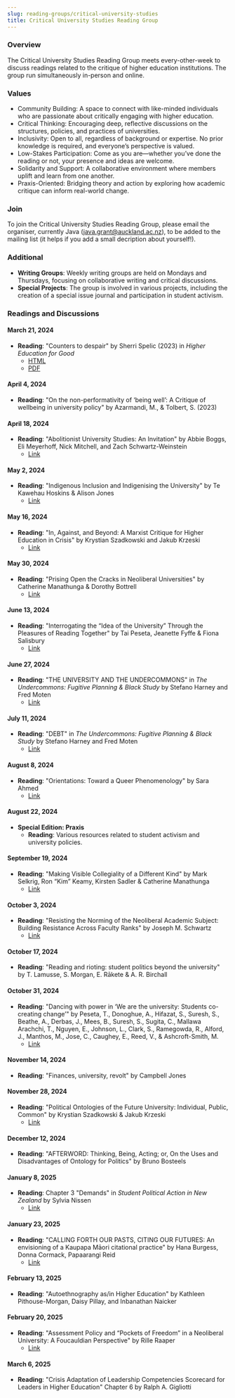 ```yaml
---
slug: reading-groups/critical-university-studies
title: Critical University Studies Reading Group
---
```


### Overview
The Critical University Studies Reading Group meets every-other-week to discuss readings related to the critique of higher education institutions. The group run simultaneously in-person and online.

### Values
- Community Building: A space to connect with like-minded individuals who are passionate about critically engaging with higher education.
- Critical Thinking: Encouraging deep, reflective discussions on the structures, policies, and practices of universities.
- Inclusivity: Open to all, regardless of background or expertise. No prior knowledge is required, and everyone’s perspective is valued.
- Low-Stakes Participation: Come as you are—whether you’ve done the reading or not, your presence and ideas are welcome.
- Solidarity and Support: A collaborative environment where members uplift and learn from one another.
- Praxis-Oriented: Bridging theory and action by exploring how academic critique can inform real-world change.

### Join
To join the Critical University Studies Reading Group, please email the organiser, currently Java ([java.grant@auckland.ac.nz](mailto:java.grant@auckland.ac.nz)), to be added to the mailing list (it helps if you add a small decription about yourself!).
 
### Additional
- **Writing Groups**: Weekly writing groups are held on Mondays and Thursdays, focusing on collaborative writing and critical discussions.
- **Special Projects**: The group is involved in various projects, including the creation of a special issue journal and participation in student activism.

### Readings and Discussions

#### March 21, 2024
- **Reading**: "Counters to despair" by Sherri Spelic (2023) in *Higher Education for Good*
  - [HTML](https://books.openbookpublishers.com/10.11647/obp.0363/ch2.xhtml)
  - [PDF](https://books.openbookpublishers.com/10.11647/obp.0363.02.pdf)

#### April 4, 2024
- **Reading**: "On the non-performativity of ‘being well’: A Critique of wellbeing in university policy" by Azarmandi, M., & Tolbert, S. (2023)

#### April 18, 2024
- **Reading**: "Abolitionist University Studies: An Invitation" by Abbie Boggs, Eli Meyerhoff, Nick Mitchell, and Zach Schwartz-Weinstein
  - [Link](https://viewpointmag.com/2022/01/19/abolitionist-university-studies-an-invitation/)

#### May 2, 2024
- **Reading**: "Indigenous Inclusion and Indigenising the University" by Te Kawehau Hoskins & Alison Jones
  - [Link](https://link.springer.com/article/10.1007/s40841-022-00264-1)

#### May 16, 2024
- **Reading**: "In, Against, and Beyond: A Marxist Critique for Higher Education in Crisis" by Krystian Szadkowski and Jakub Krzeski
  - [Link](https://www-tandfonline-com.ezproxy.auckland.ac.nz/doi/pdf/10.1080/02691728.2019.1638465)

#### May 30, 2024
- **Reading**: "Prising Open the Cracks in Neoliberal Universities" by Catherine Manathunga & Dorothy Bottrell
  - [Link](https://link-springer-com.ezproxy.auckland.ac.nz/book/10.1007/978-3-319-95834-7)

#### June 13, 2024
- **Reading**: "Interrogating the “Idea of the University” Through the Pleasures of Reading Together" by Tai Peseta, Jeanette Fyffe & Fiona Salisbury
  - [Link](https://link-springer-com.ezproxy.auckland.ac.nz/chapter/10.1007/978-3-319-95834-7_10)

#### June 27, 2024
- **Reading**: "THE UNIVERSITY AND THE UNDERCOMMONS" in *The Undercommons: Fugitive Planning & Black Study* by Stefano Harney and Fred Moten
  - [Link](https://www.minorcompositions.info/wp-content/uploads/2013/04/undercommons-web.pdf)

#### July 11, 2024
- **Reading**: "DEBT" in *The Undercommons: Fugitive Planning & Black Study* by Stefano Harney and Fred Moten
  - [Link](https://www.minorcompositions.info/wp-content/uploads/2013/04/undercommons-web.pdf)

#### August 8, 2024
- **Reading**: "Orientations: Toward a Queer Phenomenology" by Sara Ahmed
  - [Link](https://static1.squarespace.com/static/58ad660603596eec00ce71a3/t/58bec800b8a79b7c599de24a/1488898050432/Orientations+Toward+a+Queer+Phenomenology.pdf)

#### August 22, 2024
- **Special Edition: Praxis**
  - **Reading**: Various resources related to student activism and university policies.

#### September 19, 2024
- **Reading**: "Making Visible Collegiality of a Different Kind" by Mark Selkrig, Ron “Kim” Keamy, Kirsten Sadler & Catherine Manathunga
  - [Link](https://link.springer.com/chapter/10.1007/978-3-319-95834-7_12)

#### October 3, 2024
- **Reading**: "Resisting the Norming of the Neoliberal Academic Subject: Building Resistance Across Faculty Ranks" by Joseph M. Schwartz
  - [Link](https://link.springer.com/chapter/10.1007/978-3-319-95834-7_4)

#### October 17, 2024
- **Reading**: "Reading and rioting: student politics beyond the university" by T. Lamusse, S. Morgan, E. Rākete & A. R. Birchall

#### October 31, 2024
- **Reading**: "Dancing with power in ‘We are the university: Students co-creating change’" by Peseta, T., Donoghue, A., Hifazat, S., Suresh, S., Beathe, A., Derbas, J., Mees, B., Suresh, S., Sugita, C., Mallawa Arachchi, T., Nguyen, E., Johnson, L., Clark, S., Ramegowda, R., Alford, J., Manthos, M., Jose, C., Caughey, E., Reed, V., & Ashcroft-Smith, M.
  - [Link](https://ro.uow.edu.au/cgi/viewcontent.cgi?article=2532&context=jutlp)

#### November 14, 2024
- **Reading**: "Finances, university, revolt" by Campbell Jones

#### November 28, 2024
- **Reading**: "Political Ontologies of the Future University: Individual, Public, Common" by Krystian Szadkowski & Jakub Krzeski
  - [Link](https://www.ingentaconnect.com/content/plg/ptihe/2019/00000001/00000003/art00003)

#### December 12, 2024
- **Reading**: "AFTERWORD: Thinking, Being, Acting; or, On the Uses and Disadvantages of Ontology for Politics" by Bruno Bosteels

#### January 8, 2025
- **Reading**: Chapter 3 "Demands" in *Student Political Action in New Zealand* by Sylvia Nissen
  - [Link](https://bwbtextscollection-bwb-co-nz.ap1.proxy.openathens.net/collection-books/9781988533919/demands)

#### January 23, 2025
- **Reading**: "CALLING FORTH OUR PASTS, CITING OUR FUTURES: An envisioning of a Kaupapa Māori citational practice" by Hana Burgess, Donna Cormack, Papaarangi Reid
  - [Link](https://journal.mai.ac.nz/system/files/MAI%20Jrnl%202021_V10_I1_Burgess_FINAL.pdf)

#### February 13, 2025
- **Reading**: "Autoethnography as/in Higher Education" by Kathleen Pithouse-Morgan, Daisy Pillay, and Inbanathan Naicker

#### February 20, 2025
- **Reading**: "Assessment Policy and “Pockets of Freedom” in a Neoliberal University: A Foucauldian Perspective" by Rille Raaper
  - [Link](https://link.springer.com/chapter/10.1007/978-3-319-95834-7_8)

#### March 6, 2025
- **Reading**: "Crisis Adaptation of Leadership Competencies Scorecard for Leaders in Higher Education" Chapter 6 by Ralph A. Gigliotti